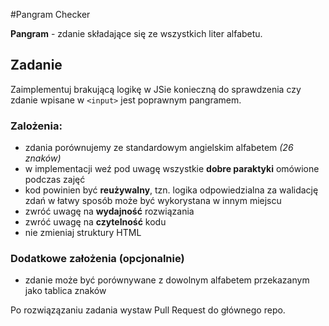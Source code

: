 #Pangram Checker

**Pangram** - zdanie składające się ze wszystkich liter alfabetu.

## Zadanie
Zaimplementuj brakującą logikę w JSie konieczną do sprawdzenia czy zdanie wpisane w `<input>` jest poprawnym pangramem.

### Zalożenia:
- zdania porównujemy ze standardowym angielskim alfabetem _(26 znaków)_
- w implementacji weź pod uwagę wszystkie **dobre paraktyki** omówione podczas zajęć
- kod powinien być **reużywalny**, tzn. logika odpowiedzialna za walidację zdań w łatwy sposób może być wykorystana w innym miejscu
- zwróć uwagę na **wydajność** rozwiązania
- zwróć uwagę na **czytelność** kodu
- nie zmieniaj struktury HTML

### Dodatkowe założenia (opcjonalnie)
- zdanie może być porównywane z dowolnym alfabetem przekazanym jako tablica znaków

Po rozwiązązaniu zadania wystaw Pull Request do głównego repo.
